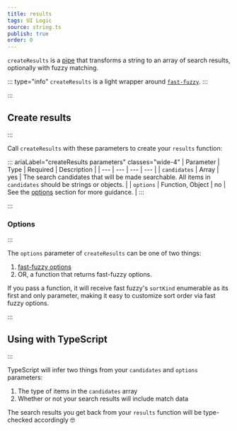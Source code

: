```yaml
---
title: results
tags: UI Logic
source: string.ts
publish: true
order: 0
---
```


`createResults` is a [pipe](/docs/logic/pipes-overview) that transforms a string to an array of search results, optionally with fuzzy matching.

::: type="info"
`createResults` is a light wrapper around [`fast-fuzzy`](https://github.com/EthanRutherford/fast-fuzzy).
:::


:::
## Create results
:::

Call `createResults` with these parameters to create your `results` function:

::: ariaLabel="createResults parameters" classes="wide-4"
| Parameter | Type | Required | Description |
| --- | --- | --- | --- |
| `candidates` | Array | yes | The search candidates that will be made searchable. All items in `candidates` should be strings or objects. |
| `options` | Function, Object | no | See the [options](#options) section for more guidance. |
:::

:::
### Options
:::

The `options` parameter of `createResults` can be one of two things:
1. [fast-fuzzy options](https://github.com/EthanRutherford/fast-fuzzy#options)
2. OR, a function that returns fast-fuzzy options.

If you pass a function, it will receive fast fuzzy's `sortKind` enumerable as its first and only parameter, making it easy to customize sort order via fast fuzzy options.


:::
## Using with TypeScript
:::

TypeScript will infer two things from your `candidates` and `options` parameters:
1. The type of items in the `candidates` array
2. Whether or not your search results will include match data

The search results you get back from your `results` function will be type-checked accordingly 🤓

